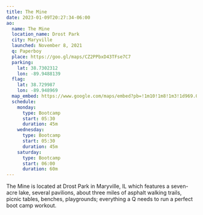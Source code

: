 ```yaml
---
title: The Mine
date: 2023-01-09T20:27:34-06:00
ao:
  name: The Mine
  location_name: Drost Park
  city: Maryville
  launched: November 8, 2021
  q: Paperboy
  place: https://goo.gl/maps/CZ2PPbxD43TFse7C7
  parking:
    lat: 38.7302312
    lon: -89.9488139
  flag:
    lat: 38.729987
    lon: -89.948969
  map_embed: https://www.google.com/maps/embed?pb=!1m10!1m8!1m3!1d969.0478259870856!2d-89.94859647941438!3d38.730574435821445!3m2!1i1024!2i768!4f13.1!5e1!3m2!1sen!2sus!4v1673557189488!5m2!1sen!2sus
  schedule:
    monday:
      type: Bootcamp
      start: 05:30
      duration: 45m
    wednesday:
      type: Bootcamp
      start: 05:30
      duration: 45m
    saturday:
      type: Bootcamp
      start: 06:00
      duration: 60m
---
```

The Mine is located at Drost Park in Maryville, IL which features a seven-acre lake, several pavilions, about three miles of asphalt walking trails, picnic tables, benches, playgrounds; everything a Q needs to run a perfect boot camp workout.
